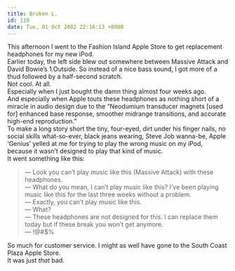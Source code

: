 ```yaml
---
title: Broken L.
id: 119
date: Tue, 01 Oct 2002 22:16:13 +0000
---
```


This afternoon I went to the Fashion Island Apple Store to get replacement headphones for my new iPod.  
 Earlier today, the left side blew out somewhere between Massive Attack and David Bowie’s 1.Outside. So instead of a nice bass sound, I got more of a thud followed by a half-second scratch.  
 Not cool. At all.  
 Especially when I just bought the damn thing almost four weeks ago.  
 And especially when Apple touts these headphones as nothing short of a miracle in audio design due to the “Neodumium transducer magnets [used for] enhanced base response, smoother midrange transitions, and accurate high-end reproduction.”  
 To make a long story short the tiny, four-eyed, dirt under his finger nails, no social skills what-so-ever, black jeans wearing, Steve Job wanna-be, Apple ‘Genius’ yelled at me for trying to play the wrong music on my iPod, because it wasn’t designed to play that kind of music.  
 It went something like this:

> — Look you can’t play music like this (Massive Attack) with these headphones.  
>  — What do you mean, I can’t play music like this? I’ve been playing music like this for the last three weeks without a problem.  
>  — Exactly, you can’t play music like this.  
>  — What?  
>  — These headphones are not designed for this. I can replace them today but if these break you won’t get anymore.  
>  — !@#$%

So much for customer service. I might as well have gone to the South Coast Plaza Apple Store.  
 It was just *that* bad.


